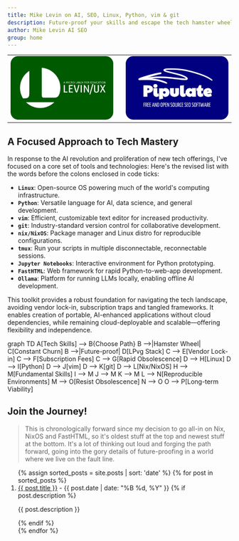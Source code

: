 ```yaml
---
title: Mike Levin on AI, SEO, Linux, Python, vim & git
description: Future-proof your skills and escape the tech hamster wheel with Linux, Python, vim & git (LPvg) including NixOS, Jupyter, FastHTML and an AI stack to resist obsolescence.
author: Mike Levin AI SEO
group: home
---
```


<table class="logos">
<tr>
<td class="hplg"><img src="/assets/logo/Levinux.PNG" border=0 /></td>
<td> </td>
<td class="hplg"><img src="/assets/logo/Pipulate.PNG" border=0 /></td>
</tr>
<tr>

<!--
<td class="hptd"><b><a href="/levinux/">A Micro Linux For Your
Education</a></b><br />Dispel the fear of Linux command-line with Levinux, the
Gom Jabbar of Linux. 20 MB and no install!</td>

<td style="background: black;">&nbsp;</td>

<td class="hptd"><b><a href="/pipulate/">Pipulate Free & Open Source
SEO</a></b><br />Follow along as I re-implement my SEO software for the new AI
reality, including LLM-assisted crawls.</td>
-->

</tr>
</table>

## A Focused Approach to Tech Mastery

In response to the AI revolution and proliferation of new tech offerings, I've focused on a core set of tools and technologies:
Here's the revised list with the words before the colons enclosed in code ticks:

- **`Linux`**: Open-source OS powering much of the world's computing infrastructure.
- **`Python`**: Versatile language for AI, data science, and general development.
- **`vim`**: Efficient, customizable text editor for increased productivity.
- **`git`**: Industry-standard version control for collaborative development.
- **`nix/NixOS`**: Package manager and Linux distro for reproducible configurations.
- **`tmux`**: Run your scripts in multiple disconnectable, reconnectable sessions.
- **`Jupyter Notebooks`**: Interactive environment for Python prototyping.
- **`FastHTML`**: Web framework for rapid Python-to-web-app development.
- **`Ollama`**: Platform for running LLMs locally, enabling offline AI development.

This toolkit provides a robust foundation for navigating the tech landscape,
avoiding vendor lock-in, subscription traps and tangled frameworks. It enables
creation of portable, AI-enhanced applications without cloud dependencies, while
remaining cloud-deployable and scalable—offering flexibility and independence.

<div class="mermaid">
graph TD
    A[Tech Skills] --> B{Choose Path}
    B -->|Hamster Wheel| C[Constant Churn]
    B -->|Future-proof| D[LPvg Stack]
    C --> E[Vendor Lock-in]
    C --> F[Subscription Fees]
    C --> G[Rapid Obsolescence]
    D --> H[Linux]
    D --> I[Python]
    D --> J[vim]
    D --> K[git]
    D --> L[Nix/NixOS]
    H --> M[Fundamental Skills]
    I --> M
    J --> M
    K --> M
    L --> N[Reproducible Environments]
    M --> O[Resist Obsolescence]
    N --> O
    O --> P[Long-term Viability]
</div>

## Join the Journey!

> This is chronologically forward since my decision to go all-in on Nix, NixOS
> and FastHTML, so it's oldest stuff at the top and newest stuff at the bottom.
> It's a lot of thinking out loud and forging the path forward, going into the
> gory details of future-proofing in a world where we live on the fault line.

<ol>
  {% assign sorted_posts = site.posts | sort: 'date' %}
  {% for post in sorted_posts %}
    <li>
      <a href="{{ post.url }}">{{ post.title }}</a>
      - <span>{{ post.date | date: "%B %d, %Y" }}</span>
      {% if post.description %}
        <p>{{ post.description }}</p>
      {% endif %}
    </li>
  {% endfor %}
</ol>

